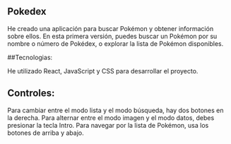 ## Pokedex

He creado una aplicación para buscar Pokémon y obtener información sobre ellos. En esta primera versión, puedes buscar un Pokémon por su nombre o número de Pokédex, o explorar la lista de Pokémon disponibles.

##Tecnologias:

He utilizado React, JavaScript y CSS para desarrollar el proyecto.

## Controles:

Para cambiar entre el modo lista y el modo búsqueda, hay dos botones en la derecha. Para alternar entre el modo imagen y el modo datos, debes presionar la tecla Intro. Para navegar por la lista de Pokémon, usa los botones de arriba y abajo.
